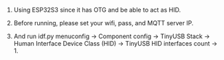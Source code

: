 1. Using ESP32S3 since it has OTG and be able to act as HID.
   
2. Before running, please set your wifi, pass, and MQTT server IP.

3. And run idf.py menuconfig -> Component config -> TinyUSB Stack -> Human Interface Device Class (HID) -> TinyUSB HID interfaces count -> 1.

